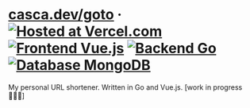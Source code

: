 # [casca.dev/goto](https://casca.dev/goto) · [![Hosted at Vercel.com](https://img.shields.io/badge/hosted%20at-vercel.com-black?logo=zeit&logoColor=black&style=flat-square)](https://vercel.com/) [![Frontend Vue.js](https://img.shields.io/badge/frontend-Vue.js-%2341b583?logo=Vue.js&style=flat-square)](https://vuejs.org/) [![Backend Go](https://img.shields.io/badge/backend-Go-%2300abd6?logo=Go&style=flat-square)](https://golang.org/) [![Database MongoDB](https://img.shields.io/badge/database-MongoDB-%2310aa50?logo=MongoDB&style=flat-square)](https://www.mongodb.com/)

My personal URL shortener. Written in Go and Vue.js. [work in progress 👷🏻‍♂️]
